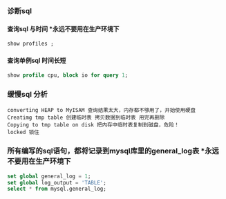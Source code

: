 ### 诊断sql
#### 查询sql 与时间 *永远不要用在生产环境下
```sql
show profiles ;
```
#### 查询单例sql 时间长短
```sql
show profile cpu, block io for query 1;
```
### 缓慢sql 分析
```
converting HEAP to MyISAM 查询结果太大，内存都不够用了，开始使用硬盘
Creatimg tmp table 创建临时表 拷贝数据到临时表 用完再删除
Copying to tmp table on disk 把内存中临时表复制到磁盘，危险！
locked 锁住
```

### 所有编写的sql语句，都将记录到mysql库里的general_log表 *永远不要用在生产环境下
```sql
set global general_log = 1;
set global log_output = 'TABLE';
select * from mysql.general_log;
```